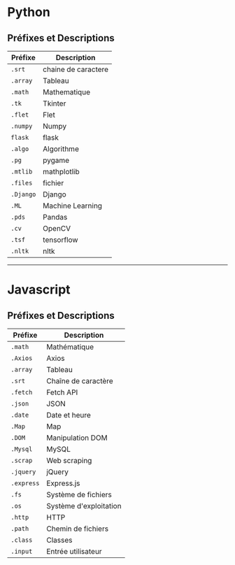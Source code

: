 # Python
## Préfixes et Descriptions  
| Préfixe               | Description |
|----------------------|-------------|
|   `.srt`|chaine de caractere|
|`.array`|Tableau|
|`.math`|Mathematique|
|`.tk`|Tkinter|
|`.flet`|Flet |
|`.numpy`|Numpy|
|`flask`|flask|
|`.algo`|Algorithme|
|`.pg`|pygame|
|`.mtlib`|mathplotlib|
|`.files`|fichier|
|`.Django`|Django|
|`.ML`|Machine Learning|
|`.pds`|Pandas|
|`.cv`|OpenCV|
|`.tsf`|tensorflow|
|`.nltk`|nltk|


---

# Javascript
## Préfixes et Descriptions  
| Préfixe   | Description         |
|-----------|---------------------|
| `.math`   | Mathématique        |
| `.Axios`  | Axios               |
| `.array`  | Tableau             |
| `.srt`    | Chaîne de caractère |
| `.fetch`  | Fetch API           |
| `.json`   | JSON                |
| `.date`   | Date et heure       |
| `.Map`    | Map                 |
| `.DOM`    | Manipulation DOM    |
| `.Mysql`  | MySQL               |
| `.scrap`  | Web scraping        |
| `.jquery` | jQuery              |
| `.express`| Express.js          |
| `.fs`     | Système de fichiers|
| `.os`     | Système d'exploitation |
| `.http`   | HTTP                |
| `.path`   | Chemin de fichiers  |
| `.class`  | Classes             |
| `.input`  | Entrée utilisateur  |
